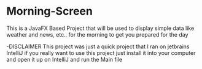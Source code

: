 # Morning-Screen
This is a JavaFX Based Project that will be used to display simple data like weather and news, etc.. for the morning to get you prepared for the day

-DISCLAIMER
This project was just a quick project that I ran on jetbrains IntelliJ if you really want to use this project just install it into your computer and open it up on IntelliJ and run the Main file
